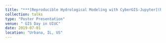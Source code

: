 ```yaml
---
title: "***[Reproducible Hydrological Modeling with CyberGIS‑Jupyter](https://urban.illinois.edu/about-us/events/gis-day/)***"
collection: talks
type: "Poster Presentation"
venue: " GIS Day in UIUC"
date: 2019-07-01
location: "Urbana, IL, US"
---
```

